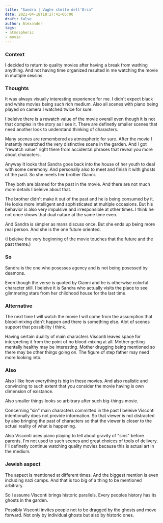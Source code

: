 ```yaml
---
title: "Sandra | Vaghe stelle dell'Orsa"
date: 2021-04-18T18:27:41+05:00
draft: false
author: Alexander
tags:
- atmospheric
- movie
---
```


### Context

I decided to return to quality movies after having a break from wathing anything.
And not having time organized resulted in me watching the movie in multiple sessins.

### Thoughts

It was always visually interesting experience for me.
I didn't expect black and white movies being such rich medium.
Also all scenes with piano being played on camera I watched twice for sure.

I beleive there is a rewatch value of the movie overall even though it is not that complex in the story as I see it.
There are definetly smaller scenes that need another look to understand thinking of characters.

Many scenes are remembered as atmospheric for sure.
After the movie I instantly rewatched the very distinctive scene in the garden.
And I got "rewatch value" right there from accidental phrases that reveal you more about characters.

Anyway It looks that Sandra goes back into the house of her youth to deal with some ceremony.
And personally also to meet and finish it with ghosts of the past.
So she meets her brother Gianni.

They both are blamed for the past in the movie.
And there are not much more details I beleive about that.

The brother didn't make it out of the past and he is being consumed by it.
He looks more intelligent and sophisticated at multiple occasions.
But his behavior is also very impulsive and irresponsible at other times.
I think he not once shows that dual nature at the same time even.

And Sandra is simpler as mans discuss once.
But she ends up being more real person.
And she is the one future oriented.

(I beleive the very beginning of the movie touches that the future and the past theme.)

### So

Sandra is the one who posesses agency and is not being posessed by deamons.

Even though the verse is quoted by Gianni and he is otherwise colorful character still.
I beleive it is Sandra who actually visits the place to see glimmering stars from her childhood house for the last time.

### Alternative

The next time I will watch the movie I will come from the assumption that blood-mixing didn't happen and there is something else.
Alot of scenes support that possibility I think.

Having certain duality of main characters Visconti leaves space for interpreting it from the point of no blood-mixing at all.
Mother getting mentally healthy may be interesting.
Mother drugging being mentioned so there may be other things going on.
The figure of step father may need more looking into.

### Also

Also I like how everything is big in these movies.
And also realistic and convincing to such extent
that you consider the movie having is own dimension of existance.

Also smaller things looks so arbitrary after such big-things movie.

Concerning "sin" main characters committed in the past I beleive Visconti intentionally does not provide information.
So that viewer is not distracted by also bringing the past of characters so that the viewer is closer to the actual reality of what is happening.

Also Visconti uses piano playing to tell about gravity of "sins" before parents.
I'm not used to such scenes and great choices of tools of delivery.
I'll definetly continue watching quality movies because this is actual art in the medium.

### Jewish aspect

The aspect is mentioned at different times.
And the biggest mention is even including nazi camps.
And that is too big of a thing to be mentioned arbitrary.

So I assume Visconti brings historic parallels.
Every peoples history has its ghosts in the garden.

Possibly Visconti invites people not to be dragged by the ghosts and move forward.
Not only by individual ghosts but also by historic ones.
